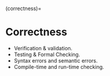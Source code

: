 (correctness)=
# Correctness

- Verification & validation.
- Testing & Formal Checking.
- Syntax errors and semantic errors.
- Compile-time and run-time checking.
